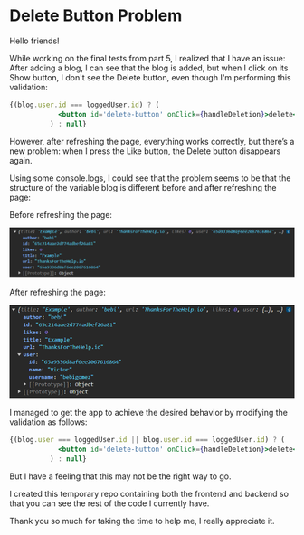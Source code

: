 # Delete Button Problem

Hello friends!

While working on the final tests from part 5, I realized that I have an issue: After adding a blog, I can see that the blog is added, but when I click on its Show button, I don't see the Delete button, even though I'm performing this validation:

```jsx
{(blog.user.id === loggedUser.id) ? (
            <button id='delete-button' onClick={handleDeletion}>delete</button>
          ) : null}
```

However, after refreshing the page, everything works correctly, but there’s a new problem: when I press the Like button, the Delete button disappears again.

Using some console.logs, I could see that the problem seems to be that the structure of the variable blog is different before and after refreshing the page:

Before refreshing the page:

![Before refresh](./blog-structure/before-refresh.png)

After refreshing the page:

![After refresh](./blog-structure/after-refresh.png)

I managed to get the app to achieve the desired behavior by modifying the validation as follows:

```jsx
{(blog.user === loggedUser.id || blog.user.id === loggedUser.id) ? (
            <button id='delete-button' onClick={handleDeletion}>delete</button>
          ) : null}
```

But I have a feeling that this may not be the right way to go.

I created this temporary repo containing both the frontend and backend so that you can see the rest of the code I currently have.

Thank you so much for taking the time to help me, I really appreciate it.
